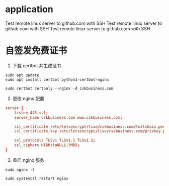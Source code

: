 # application
Test remote linux server to github.com with SSH 
Test remote linux server to github.com with SSH
Test remote linux server to github.com with SSH

# 自签发免费证书

1. 下载 certbot 并生成证书
```shell
sudo apt update
sudo apt install certbot python3-certbot-nginx

sudo certbot certonly --nginx -d cskbusiness.com
```

2. 更改 nginx 配置
```nginx.conf
server {
    listen 443 ssl;
    server_name cskbusiness.com www.cskbusiness.com;

    ssl_certificate /etc/letsencrypt/live/cskbusiness.com/fullchain.pem;
    ssl_certificate_key /etc/letsencrypt/live/cskbusiness.com/privkey.pem;

    ssl_protocols TLSv1 TLSv1.1 TLSv1.2;
    ssl_ciphers HIGH:!aNULL:!MD5;
}
```

3. 重启 nginx 服务
```shell
sudo nginx -t

sudo systemctl restart nginx

```
